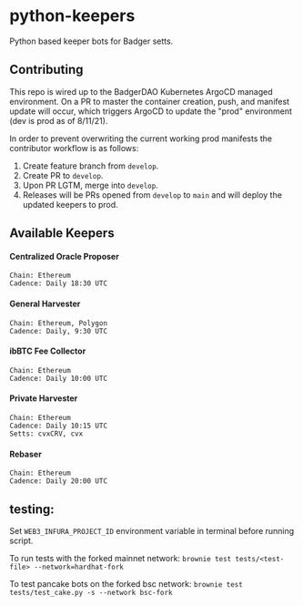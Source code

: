 # python-keepers
Python based keeper bots for Badger setts.

## Contributing
This repo is wired up to the BadgerDAO Kubernetes ArgoCD managed environment. On a PR to master the container creation, push, and manifest update will occur, which triggers ArgoCD to update the "prod" environment (dev is prod as of 8/11/21).

In order to prevent overwriting the current working prod manifests the contributor workflow is as follows:
1. Create feature branch from `develop`.
2. Create PR to `develop`.
3. Upon PR LGTM, merge into `develop`.
4. Releases will be PRs opened from `develop` to `main` and will deploy the updated keepers to prod.

## Available Keepers

#### Centralized Oracle Proposer
```
Chain: Ethereum
Cadence: Daily 18:30 UTC
```
#### General Harvester
```
Chain: Ethereum, Polygon
Cadence: Daily, 9:30 UTC
```
#### ibBTC Fee Collector
```
Chain: Ethereum
Cadence: Daily 10:00 UTC
```
#### Private Harvester
```
Chain: Ethereum
Cadence: Daily 10:15 UTC
Setts: cvxCRV, cvx
```
#### Rebaser
```
Chain: Ethereum
Cadence: Daily 20:00 UTC
```
## testing:

Set `WEB3_INFURA_PROJECT_ID` environment variable in terminal before running script.

To run tests with the forked mainnet network:
`brownie test tests/<test-file> --network=hardhat-fork`

To test pancake bots on the forked bsc network:
`brownie test tests/test_cake.py -s --network bsc-fork`